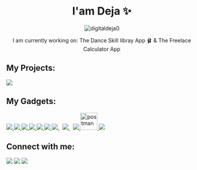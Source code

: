 <h1 align="center"> I'am Deja ✨ </h1>


<p align="center"><a><img src="https://user-images.githubusercontent.com/90660363/164593321-8e2ebb68-4344-452f-8465-ffca8255b359.png" alt="digitaldeja0"></a></p>



<p align="center">I am currently working on: The Dance Skill libray App 🩰 & The Freelace Calculator App </p>

## My Projects:
<p align="left">

<a href = "https://www.behance.net/dejacherese"><img src="https://user-images.githubusercontent.com/90660363/164602394-02d9d319-6ef8-4e81-80c1-9909c285edbd.png"/></a>

</p>

## My Gadgets:

<p align="left"> 
    <a href="https://reactjs.org/" target="_blank"> <img src="https://img.icons8.com/color/react-native.png"/> </a>
    <a href="https://developer.mozilla.org/en-US/docs/Web/JavaScript" target="_blank"> <img src="https://img.icons8.com/color/javascript.png"/> </a> 
    <a href="https://www.w3.org/html/" target="_blank"> <img src="https://img.icons8.com/color/html-5.png"/> </a> 
    <a href="https://www.w3schools.com/css/" target="_blank"> <img src="https://img.icons8.com/color/css3.png"/> </a> 
    <a href="https://getbootstrap.com" target="_blank"> <img src="https://img.icons8.com/color/bootstrap.png"/> </a> 
    <a href="https://www.python.org" target="_blank"> <img src="https://img.icons8.com/color/python.png"/> </a> 
    <a style="padding-right:8px;" href="https://nodejs.org" target="_blank"> <img src="https://img.icons8.com/color/nodejs.png"/> </a> 
    <a style="padding-right:8px;" href="https://www.mysql.com/" target="_blank"> <img src="https://img.icons8.com/mysql-logo.png"/> </a>
    <a href="https://firebase.google.com/" target="_blank"> <img src="https://img.icons8.com/color/firebase.png"/> </a> 
    <a href="https://postman.com" target="_blank"> <img src="https://www.vectorlogo.zone/logos/getpostman/getpostman-icon.svg" alt="postman" width="45" height="45"/> </a>   
    <a href="https://redux.js.org" target="_blank"> <img src="https://img.icons8.com/color/redux.png"/> </a>
</p>

## Connect with me:
<p align="left">
<a href = "https://www.linkedin.com/in/dejacherese/"><img src="https://img.icons8.com/color/linkedin.png"/></a>
<a href = "https://twitter.com/DejaCherese"><img src="https://img.icons8.com/color/twitter.png"/></a>
<a href = "https://youtube.com/@lowpolyprincess"><img src="https://img.icons8.com/color/youtube-play.png"/></a>
</p>



